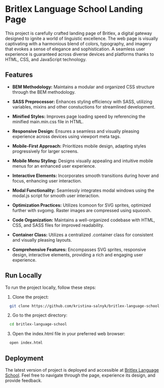# Britlex Language School Landing Page

This project is carefully crafted landing page of Britlex, a digital gateway designed to ignite a world of linguistic
excellence. The web page is visually captivating with a harmonious blend of colors, typography, and imagery that evokes
a sense of elegance and sophistication. A seamless user experience is guaranteed across diverse devices and platforms
thanks to HTML, CSS, and JavaScript technology.

## Features

- **BEM Methodology:** Maintains a modular and organized CSS structure through the BEM methodology.

- **SASS Preprocessor:** Enhances styling efficiency with SASS, utilizing variables, mixins and other constuctions for
  streamlined development.

- **Minified Styles:** Improves page loading speed by referencing the minified main.min.css file in HTML.

- **Responsive Design:** Ensures a seamless and visually pleasing experience across devices using viewport meta tags.

- **Mobile-First Approach:** Prioritizes mobile design, adapting styles progressively for larger screens.

- **Mobile Menu Styling:** Designs visually appealing and intuitive mobile menus for an enhanced user experience.

- **Interactive Elements:** Incorporates smooth transitions during hover and focus, enhancing user interaction.

- **Modal Functionality:** Seamlessly integrates modal windows using the modal.js script for smooth user interaction.

- **Optimization Practices:** Utilizes Icomoon for SVG sprites, optimized further with svgomg. Raster images are
  compressed using squoosh.

- **Code Organization:** Maintains a well-organized codebase with HTML, CSS, and SASS files for improved readability.

- **Container Class:** Utilizes a centralized .container class for consistent and visually pleasing layouts.

- **Comprehensive Features:** Encompasses SVG sprites, responsive design, interactive elements, providing a rich and
  engaging user experience.

## Run Locally

To run the project locally, follow these steps:

1. Clone the project:

```bash
  git clone https://github.com/kristina-salnyk/britlex-language-school.git
```

2. Go to the project directory:

```bash
  cd britlex-language-school
```

3. Open the index.html file in your preferred web browser:

```bash
  open index.html
```

## Deployment

The latest version of project is deployed and accessible
at [Britlex Language School](https://kristina-salnyk.github.io/britlex-language-school).
Feel free to navigate through the page, experience its design, and provide feedback.

